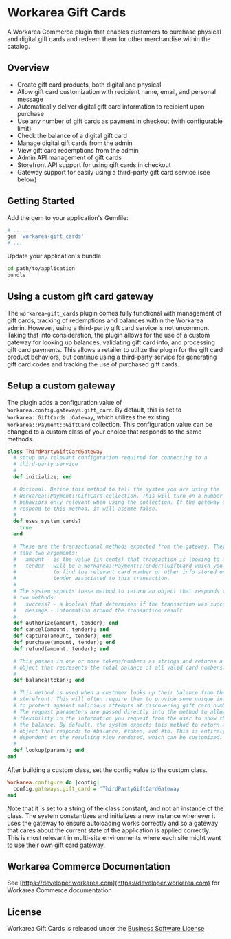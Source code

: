 Workarea Gift Cards
================================================================================

A Workarea Commerce plugin that enables customers to purchase physical and digital gift cards and redeem them for other merchandise within the catalog.

Overview
--------------------------------------------------------------------------------

* Create gift card products, both digital and physical
* Allow gift card customization with recipient name, email, and personal message
* Automatically deliver digital gift card information to recipient upon purchase
* Use any number of gift cards as payment in checkout (with configurable limit)
* Check the balance of a digital gift card
* Manage digital gift cards from the admin
* View gift card redemptions from the admin
* Admin API management of gift cards
* Storefront API support for using gift cards in checkout
* Gateway support for easily using a third-party gift card service (see below)

Getting Started
--------------------------------------------------------------------------------

Add the gem to your application's Gemfile:

```ruby
# ...
gem 'workarea-gift_cards'
# ...
```

Update your application's bundle.

```bash
cd path/to/application
bundle
```

Using a custom gift card gateway
--------------------------------------------------------------------------------

The `workarea-gift_cards` plugin comes fully functional with management of gift cards, tracking of redemptions and balances within the Workarea admin. However, using a third-party gift card service is not uncommon. Taking that into consideration, the plugin allows for the use of a custom gateway for looking up
balances, validating gift card info, and processing gift card payments. This allows a retailer to utilize the plugin for the gift card product behaviors, but continue using a third-party service for generating gift card codes and tracking the use of purchased gift cards.

## Setup a custom gateway

The plugin adds a configuration value of `Workarea.config.gateways.gift_card`. By default, this is set to `Workarea::GiftCards::Gateway`, which utilizes the existing `Workarea::Payment::GiftCard` collection. This configuration value can be changed to a custom class of your choice that responds to the same methods.

```ruby
class ThirdPartyGiftCardGateway
  # setup any relevant configuration required for connecting to a
  # third-party service
  #
  def initialize; end

  # Optional. Define this method to tell the system you are using the
  # Workarea::Payment::GiftCard collection. This will turn on a number of
  # behaviors only relevant when using the collection. If the gateway does not
  # respond to this method, it will assume false.
  #
  def uses_system_cards?
    true
  end

  # These are the transactional methods expected from the gateway. They each
  # take two arguments:
  #   amount - is the value (in cents) that transaction is looking to apply.
  #   tender - will be a Workarea::Payment::Tender::GiftCard which you can use
  #            to find the relevant card number or other info stored on the
  #            tender associated to this transaction.
  #
  # The system expects these method to return an object that responds to
  # two methods:
  #   success? - a boolean that determines if the transaction was successful
  #   message - information around the transaction result
  #
  def authorize(amount, tender); end
  def cancel(amount, tender); end
  def capture(amount, tender); end
  def purchase(amount, tender); end
  def refund(amount, tender); end

  # This passes in one or more tokens/numbers as strings and returns a Money
  # object that represents the total balance of all valid card numbers.
  #
  def balance(token); end

  # This method is used when a customer looks up their balance from the
  # storefront. This will often require them to provide some unique info
  # to protect against malicious attempts at discovering gift card numbers.
  # The request parameters are passed directly into the method to allow
  # flexibility in the information you request from the user to show them
  # the balance. By default, the system expects this method to return an
  # object that responds to #balance, #token, and #to. This is entirely
  # dependent on the resulting view rendered, which can be customized.
  #
  def lookup(params); end
end
```

After building a custom class, set the config value to the custom class.

```ruby
Workarea.configure do |config|
  config.gateways.gift_card = 'ThirdPartyGiftCardGateway'
end
```

Note that it is set to a string of the class constant, and not an instance of the class. The system constantizes and initializes a new instance whenever it uses the gateway to ensure autoloading works correctly and so a gateway that cares about the current state of the application is applied correctly. This is most relevant in multi-site environments where each site might want to use their own gift card gateway.


Workarea Commerce Documentation
--------------------------------------------------------------------------------

See [https://developer.workarea.com](https://developer.workarea.com) for Workarea Commerce documentation

License
--------------------------------------------------------------------------------

Workarea Gift Cards is released under the [Business Software License](LICENSE)
